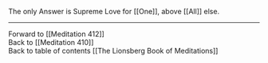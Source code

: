The only Answer is Supreme Love for [[One]], above [[All]] else. 

___

Forward to [[Meditation 412]]  
Back to [[Meditation 410]]  
Back to table of contents [[The Lionsberg Book of Meditations]]  